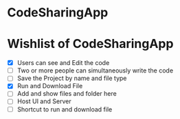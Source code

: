 # CodeSharingApp

# Wishlist of CodeSharingApp

- [x] Users can see and Edit the code
- [ ] Two or more people can simultaneously write the code
- [ ] Save the Project by name and file type
- [x] Run and Download File
- [ ] Add and show files and folder here
- [ ] Host UI and Server
- [ ] Shortcut to run and download file
